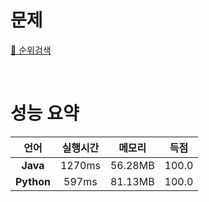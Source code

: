 # 문제
[📃 순위검색](https://softeer.ai/practice/info.do?idx=1&eid=1309)

<br>

# 성능 요약

| 언어 | 실행시간 | 메모리| 득점 |
| :-----: | :-----: | :-----: | :-----: |
| **Java** | 1270ms | 56.28MB | 100.0 |
| **Python** | 597ms | 81.13MB | 100.0 |
